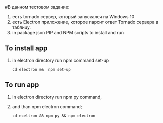 #В данном тестовом задание: 
1. есть tornado сервер, который запускался на Windows 10
2. есть Electron приложение, которое парсит ответ Tornado сервера в таблицу.
3. in  package json PIP and NPM scripts to install and run

## To install app
1. in electron directory run npm command set-up 

     `cd electron &&  npm set-up`
## To run app    
1. in electron directory run npm py command, 
2. and than npm electron command; 

    `cd eceltron && npm py && npm electron`